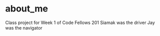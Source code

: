 # about_me
Class project for Week 1 of Code Fellows 201
Siamak was the driver
Jay was the navigator
